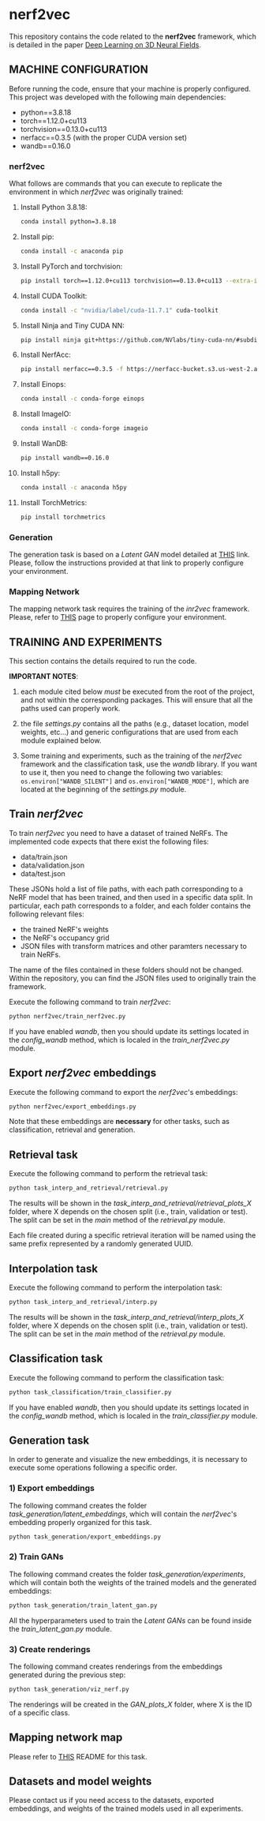 # nerf2vec

This repository contains the code related to the **nerf2vec** framework, which is detailed in the paper [Deep Learning on 3D Neural Fields](https://arxiv.org/abs/2312.13277).

## MACHINE CONFIGURATION

Before running the code, ensure that your machine is properly configured. 
This project was developed with the following main dependencies:
* python==3.8.18
* torch==1.12.0+cu113
* torchvision==0.13.0+cu113
* nerfacc==0.3.5 (with the proper CUDA version set)
* wandb==0.16.0 

### nerf2vec

What follows are commands that you can execute to replicate the environment in which *nerf2vec* was originally trained:

1. Install Python 3.8.18:
    ```bash
    conda install python=3.8.18
    ```

2. Install pip:
    ```bash
    conda install -c anaconda pip
    ```

3. Install PyTorch and torchvision:
    ```bash
    pip install torch==1.12.0+cu113 torchvision==0.13.0+cu113 --extra-index-url https://download.pytorch.org/whl/cu113
    ```

4. Install CUDA Toolkit:
    ```bash
    conda install -c "nvidia/label/cuda-11.7.1" cuda-toolkit
    ```

5. Install Ninja and Tiny CUDA NN:
    ```bash
    pip install ninja git+https://github.com/NVlabs/tiny-cuda-nn/#subdirectory=bindings/torch
    ```

6. Install NerfAcc:
    ```bash
    pip install nerfacc==0.3.5 -f https://nerfacc-bucket.s3.us-west-2.amazonaws.com/whl/torch-1.12.0_cu113.html
    ```

7. Install Einops:
    ```bash
    conda install -c conda-forge einops
    ```

8. Install ImageIO:
    ```bash
    conda install -c conda-forge imageio
    ```

9. Install WanDB:
    ```bash
    pip install wandb==0.16.0
    ```
10. Install h5py:
    ```bash
    conda install -c anaconda h5py
    ```
11. Install TorchMetrics:
    ```bash
    pip install torchmetrics
    ```

### Generation
The generation task is based on a *Latent GAN* model detailed at [THIS](https://github.com/optas/latent_3d_points) link. Please, follow the instructions provided at that link to properly configure your environment.  

### Mapping Network
The mapping network task requires the training of the *inr2vec* framework. Please, refer to [THIS](https://github.com/CVLAB-Unibo/inr2vec?tab=readme-ov-file#setup) page to properly configure your environment.

## TRAINING AND EXPERIMENTS
This section contains the details required to run the code.

**IMPORTANT NOTES**: 
1. each module cited below *must* be executed from the root of the project, and not within the corresponding packages. This will ensure that all the paths used can properly work.

2. the file *settings.py* contains all the paths (e.g., dataset location, model weights, etc...) and generic configurations that are used from each module explained below. 

3. Some training and experiments, such as the training of the *nerf2vec* framework and the classification task, use the *wandb* library. If you want to use it, then you need to change the following two variables: ``` os.environ["WANDB_SILENT"]``` and  ```os.environ["WANDB_MODE"]```, which are located at the beginning of the *settings.py* module. 

## Train *nerf2vec*

To train *nerf2vec* you need to have a dataset of trained NeRFs. The implemented code expects that there exist the following files:
* data/train.json
* data/validation.json
* data/test.json

These JSONs hold a list of file paths, with each path corresponding to a NeRF model that has been trained, and then used in a specific data split. In particular, each path corresponds to a folder, and each folder contains the following relevant files:
* the trained NeRF's weights
* the NeRF's occupancy grid
* JSON files with transform matrices and other paramters necessary to train NeRFs.

The name of the files contained in these folders should not be changed. Within the repository, you can find the JSON files used to originally train the framework.

Execute the following command to train *nerf2vec*:
```bash
python nerf2vec/train_nerf2vec.py
```
If you have enabled *wandb*, then you should update its settings located in the *config_wandb* method, which is localed in the *train_nerf2vec.py* module.

## Export *nerf2vec* embeddings
Execute the following command to export the *nerf2vec*'s embeddings:
```bash
python nerf2vec/export_embeddings.py
```
Note that these embeddings are **necessary** for other tasks, such as classification, retrieval and generation.

## Retrieval task
Execute the following command to perform the retrieval task:
```bash
python task_interp_and_retrieval/retrieval.py
```
The results will be shown in the *task_interp_and_retrieval/retrieval_plots_X* folder, where X depends on the chosen split (i.e., train, validation or test). The split can be set in the *main* method of the *retrieval.py* module.

Each file created during a specific retrieval iteration will be named using the same prefix represented by a randomly generated UUID.


## Interpolation task
Execute the following command to perform the interpolation task:
```bash
python task_interp_and_retrieval/interp.py
```
The results will be shown in the *task_interp_and_retrieval/interp_plots_X* folder, where X depends on the chosen split (i.e., train, validation or test). The split can be set in the *main* method of the *retrieval.py* module.

## Classification task
Execute the following command to perform the classification task:
```bash
python task_classification/train_classifier.py
```
If you have enabled *wandb*, then you should update its settings located in the *config_wandb* method, which is localed in the *train_classifier.py* module.

## Generation task
In order to generate and visualize the new embeddings, it is necessary to execute some operations following a specific order.

### 1) Export embeddings
The following command creates the folder *task_generation/latent_embeddings*, which will contain the *nerf2vec*'s embedding properly organized for this task.
```bash 
python task_generation/export_embeddings.py
```

### 2) Train GANs
The following command creates the folder *task_generation/experiments*, which will contain both the weights of the trained models and the generated embeddings:
```bash
python task_generation/train_latent_gan.py
```
All the hyperparameters used to train the *Latent GANs* can be found inside the *train_latent_gan.py* module.

### 3) Create renderings
The following command creates renderings from the embeddings generated during the previous step:
```bash
python task_generation/viz_nerf.py 
```
The renderings will be created in the *GAN_plots_X* folder, where X is the ID of a specific class.

## Mapping network map
Please refer to [THIS](task_mapping_network/README.md) README for this task.

## Datasets and model weights
Please contact us if you need access to the datasets, exported embeddings, and weights of the trained models used in all experiments.
